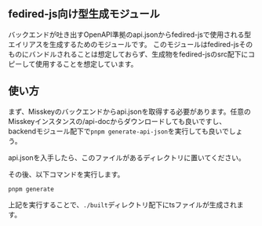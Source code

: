 ## fedired-js向け型生成モジュール

バックエンドが吐き出すOpenAPI準拠のapi.jsonからfedired-jsで使用される型エイリアスを生成するためのモジュールです。
このモジュールはfedired-jsそのものにバンドルされることは想定しておらず、生成物をfedired-jsのsrc配下にコピーして使用することを想定しています。

## 使い方

まず、Misskeyのバックエンドからapi.jsonを取得する必要があります。任意のMisskeyインスタンスの/api-docからダウンロードしても良いですし、
backendモジュール配下で`pnpm generate-api-json`を実行しても良いでしょう。

api.jsonを入手したら、このファイルがあるディレクトリに置いてください。

その後、以下コマンドを実行します。

```shell
pnpm generate
```

上記を実行することで、`./built`ディレクトリ配下にtsファイルが生成されます。
